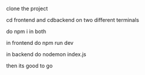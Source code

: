 clone the project 

cd frontend and cdbackend on two different terminals 

do npm i in both 

in frontend do npm run dev

in backend do nodemon index.js

then its good to go 

